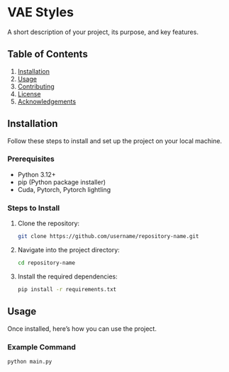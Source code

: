 # VAE Styles

A short description of your project, its purpose, and key features.

## Table of Contents
1. [Installation](#installation)
2. [Usage](#usage)
3. [Contributing](#contributing)
4. [License](#license)
5. [Acknowledgements](#acknowledgements)

## Installation

Follow these steps to install and set up the project on your local machine.

### Prerequisites

- Python 3.12+
- pip (Python package installer)
- Cuda, Pytorch, Pytorch lightling

### Steps to Install

1. Clone the repository:

    ```bash
    git clone https://github.com/username/repository-name.git
    ```

2. Navigate into the project directory:

    ```bash
    cd repository-name
    ```

3. Install the required dependencies:

    ```bash
    pip install -r requirements.txt
    ```

## Usage

Once installed, here’s how you can use the project.

### Example Command

```bash
python main.py
